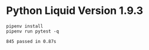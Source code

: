 # Python Liquid Version 1.9.3

```
pipenv install
pipenv run pytest -q
```

```
845 passed in 0.87s
```
